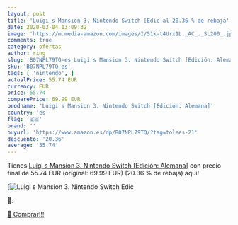 ```yaml
---
layout: post
title: 'Luigi s Mansion 3. Nintendo Switch [Edic al 20.36 % de rebaja'
date: 2020-03-04 13:09:32
image: 'https://m.media-amazon.com/images/I/51k-t4Urx1L._AC_._SL200_.jpg'
comments: true
category: ofertas
author: ring
slug: 'B07NPL79TQ-es Luigi s Mansion 3. Nintendo Switch [Edición: Alemana]'
sku: 'B07NPL79TQ-es'
tags: [ 'nintendo', ]
actualPrice: 55.74 EUR
currency: EUR
price: 55.74
comparePrice: 69.99 EUR
prodname: 'Luigi s Mansion 3. Nintendo Switch [Edición: Alemana]'
country: 'es'
flag: '🇪🇸'
brand: ''
buyurl: 'https://www.amazon.es/dp/B07NPL79TQ/?tag=tolees-21'
descuento: '20.36'
average: '55.74'
---
```


Tienes [Luigi s Mansion 3. Nintendo Switch [Edición: Alemana]](https://www.amazon.es/dp/B07NPL79TQ/?tag=tolees-21) con precio final de  55.74 EUR (original: 69.99 EUR) (20.36 %  de rebaja) aqui!

[![Luigi s Mansion 3. Nintendo Switch [Edic](https://m.media-amazon.com/images/I/51k-t4Urx1L._AC_._SL200_.jpg)](https://www.amazon.es/dp/B07NPL79TQ/?tag=tolees-21)

🔎:


[🛒 Comprar!!!](https://www.amazon.es/dp/B07NPL79TQ/?tag=tolees-21)
